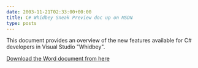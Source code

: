```yaml
---
date: 2003-11-21T02:33:00+00:00
title: C# Whidbey Sneak Preview doc up on MSDN
type: posts
---
```

This document provides an overview of the new features available for C# developers in Visual Studio "Whidbey".

[Download the Word document from here](http://download.microsoft.com/download/2/d/2/2d2b339a-95b9-4f0e-a761-3c62c043ff5d/CSharpSneakPreview.doc)
